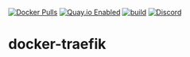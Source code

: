 [![Docker Pulls](https://badgen.net/docker/pulls/noenv/traefik)](https://hub.docker.com/r/noenv/traefik)
[![Quay.io Enabled](https://badgen.net/badge/quay%20pulls/enabled/green)](https://quay.io/repository/noenv/traefik)
[![build](https://github.com/NoEnv/docker-traefik/actions/workflows/build.yml/badge.svg)](https://github.com/NoEnv/docker-traefik/actions/workflows/build.yml)
[![Discord](https://badgen.net/discord/online-members/mZAjkQfYSj)](https://discord.gg/mZAjkQfYSj)

# docker-traefik
